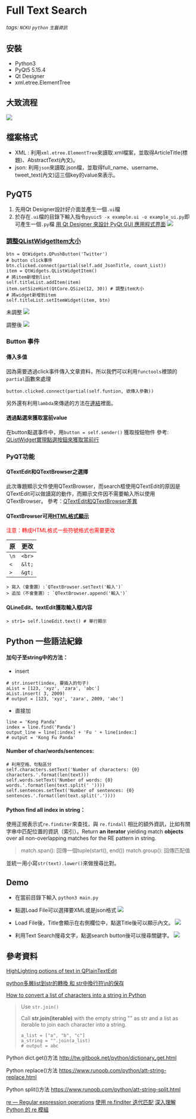 #  Full Text Search
###### tags: `NCKU` `python` `生醫資訊`

## 安裝
* Python3
* PyQt5 5.15.4
* Qt Designer 
* xml.etree.ElementTree

## 大致流程
![](https://i.imgur.com/k6Eix4R.png)


## 檔案格式
* XML : 利用`xml.etree.ElementTree`來讀取.xml檔案，並取得ArticleTitle(標題)、AbstractText(內文)。
* json: 利用`json`來讀取.json檔，並取得full_name、username、tweet_text(內文)這三個key的value來表示。

## PyQT5

1. 先用Qt Designer設計好介面並產生一個`.ui`檔
2. 於存在`.ui`檔的目錄下輸入指令`pyuic5 -x example.ui -o example_ui.py`即可產生一個`.py`檔
[用 Qt Designer 來設計 PyQt GUI 應用程式界面](https://zhung.com.tw/article/用qt-designer來設計pyqt-gui應用程式界面/)
![](https://i.imgur.com/isCpNao.png)



### [調整QListWidgetItem大小](https://vimsky.com/zh-tw/examples/detail/python-ex-PyQt5.Qt-QListWidgetItem-setSizeHint-method.html)
```python=
btn = QtWidgets.QPushButton('Twitter')
# button click事件
btn.clicked.connect(partial(self.add_JsonTitle, count_List))
item = QtWidgets.QListWidgetItem()
# 將item新增到list
self.titleList.addItem(item)
item.setSizeHint(QtCore.QSize(12, 30)) # 調整item大小
# 將widget新增到item
self.titleList.setItemWidget(item, btn)
```
未調整
![](https://i.imgur.com/dLYUUrM.png)

調整後
![](https://i.imgur.com/ghGLyRb.png)


### Button 事件
#### 傳入多值
因為需要透過click事件傳入文章資料，所以我們可以利用`functools`裡頭的`partial`函數來處理
```python=
button.clicked.connect(partial(self.funtion, 欲傳入參數)) 
```
另外還有利用`lambda`來傳遞的方法在[連結](https://blog.csdn.net/fengyu09/article/details/39498777)裡面。
#### 透過點選來獲取當前value
在button點選事件中，用`button = self.sender()` 獲取按鈕物件
參考: [QListWidget實現點選按鈕來獲取當前行](https://iter01.com/445540.html)


### PyQT功能
#### QTextEdit和QTextBrowser之選擇
此次專題顯示文件使用QTextBrowser，而search框使用QTextEdit的原因是QTextEdit可以做讀寫的動作，而顯示文件因不需要輸入所以使用QTextBrowser。
參考：[QTextEdit和QTextBrowser差異](https://blog.csdn.net/qq_38463737/article/details/107628113)


#### QTextBrowser可用[HTML格式顯示](https://blog.csdn.net/weixin_30439067/article/details/97708413?utm_medium=distribute.pc_relevant.none-task-blog-2%7Edefault%7ECTRLIST%7Edefault-1.no_search_link&depth_1-utm_source=distribute.pc_relevant.none-task-blog-2%7Edefault%7ECTRLIST%7Edefault-1.no_search_link)
<font color = red>注意：轉成HTML格式一些符號格式也需要更改</font>


| 原 | 更改 | 
| -------- | -------- | 
| `\n`     | `<br>`   | 
| `<`      | `&lt;`   | 
| `>`      | `&gt;`   | 

    > 寫入（會重置）:`QTextBrowser.setText('輸入')`
    > 追加（不會重置）: `QTextBrowser.append('輸入')`


#### QLineEdit、textEdit獲取輸入框内容
    > str1= self.lineEdit.text() # 單行顯示
## Python 一些語法紀錄

#### 加句子至string中的方法：
* insert
```python=
# str.insert(index, 要插入的句子)
aList = [123, 'xyz', 'zara', 'abc']
aList.insert( 3, 2009)
# output = [123, 'xyz', 'zara', 2009, 'abc']
```
* 直接加
```python= 
line = 'Kong Panda'
index = line.find('Panda')
output_line = line[:index] + 'Fu ' + line[index:]
# output = 'Kong Fu Panda'
```
#### Number of char/words/sentences:
```python=
# 利用空格、句點區分
self.characters.setText('Number of characters: {0} characters.'.format(len(text)))
self.words.setText('Number of words: {0} words.'.format(len(text.split(' '))))
self.sentences.setText('Number of sentences: {0} sentences.'.format(len(text.split('.'))))

```

#### Python find all index in string：
使用正規表示式`re.finditer`來查找，與 `re.findall` 相比的額外資訊，比如有關字串中匹配位置的資訊（索引）。Return **an iterator** yielding match **objects** over all non-overlapping matches for the RE pattern in string. 
> match.span(): 回傳一個tuple(start(), end())
> match.group(): 回傳匹配值

並統一用小寫`str(text).lower()`來做搜尋比對。

## Demo
* 在當前目錄下輸入 `python3 main.py`
* 點選Load File可以選擇要XML或是json格式
![](https://i.imgur.com/jAYAUL7.png)

* Load File後，Title會顯示在右側欄位中，點選Title後可以顯示內文。
![](https://i.imgur.com/nkha4AU.png)


* 利用Text Search搜尋文字，點選search button後可以搜尋關鍵字。
![](https://i.imgur.com/CkZWjgW.png)


## 參考資料
[HighLighting potions of text in QPlainTextEdit](https://stackoverflow.com/questions/57636321/highlighting-portions-of-text-in-qplaintextedit)


[python多層list到str的轉換 和 str中換行符\n的保存](https://blog.csdn.net/Joey_yk/article/details/89882081)

[How to convert a list of characters into a string in Python](https://www.kite.com/python/answers/how-to-convert-a-list-of-characters-into-a-string-in-python)
> Use `str.join()`
> 
> Call **str.join(iterable)** with the empty string "" as str and a list as iterable to join each character into a string.
> ```python=
> a_list = ["a", "b", "c"]
> a_string = "".join(a_list)
> # output = abc
> ```

Python dict.get()方法
http://tw.gitbook.net/python/dictionary_get.html

Python replace()方法
https://www.runoob.com/python/att-string-replace.html

Python split()方法
https://www.runoob.com/python/att-string-split.html

[re — Regular expression operations](https://docs.python.org/3/library/re.html)
[使用 re.finditer 迭代匹配](http://www.tastones.com/zh-tw/stackoverflow/python-language/regular-expressions-regex/iterating_over_matches_using_re.finditer/)
[深入理解 Python 的 re 模組](https://www.gushiciku.cn/pl/gz9L/zh-tw)
